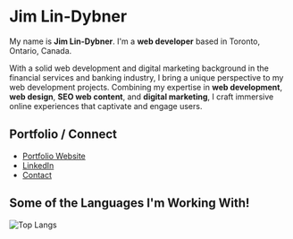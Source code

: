 # Jim Lin-Dybner

My name is **Jim Lin-Dybner**. I'm a **web developer** based in Toronto, Ontario, Canada.

With a solid web development and digital marketing background in the financial services and banking industry, I bring a unique perspective to my web development projects. Combining my expertise in **web development**, **web design**, **SEO web content**, and **digital marketing**, I craft immersive online experiences that captivate and engage users.

## Portfolio / Connect
- [Portfolio Website](http://lindybner.com)
- [LinkedIn](https://linkedin.com/in/jimlindybner)
- [Contact](http://lindybner.com/#contact)

## Some of the Languages I'm Working With!

![Top Langs](https://github-readme-stats.vercel.app/api/top-langs/?username=jimlindybner&layout=compact)

<!--
**jimlindybner/jimlindybner** is a ✨ _special_ ✨ repository because its `README.md` (this file) appears on your GitHub profile.

Here are some ideas to get you started:

- 🔭 I’m currently working on ...
- 🌱 I’m currently learning ...
- 👯 I’m looking to collaborate on ...
- 🤔 I’m looking for help with ...
- 💬 Ask me about ...
- 📫 How to reach me: ...
- 😄 Pronouns: ...
- ⚡ Fun fact: ...
-->

